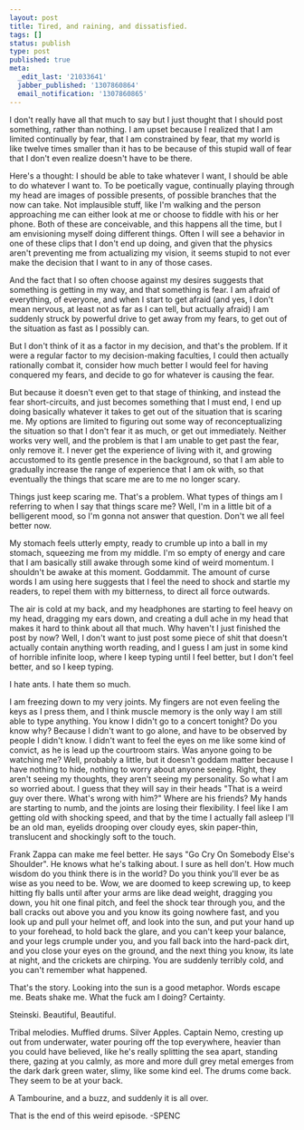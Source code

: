 ```yaml
---
layout: post
title: Tired, and raining, and dissatisfied.
tags: []
status: publish
type: post
published: true
meta:
  _edit_last: '21033641'
  jabber_published: '1307860864'
  email_notification: '1307860865'
---
```

I don't really have all that much to say but I just thought that I should post something, rather than nothing. I am upset because I realized that I am limited continually by fear, that I am constrained by fear, that my world is like twelve times smaller than it has to be because of this stupid wall of fear that I don't even realize doesn't have to be there. 

Here's a thought: I should be able to take whatever I want, I should be able to do whatever I want to. To be poetically vague, continually playing through my head are images of possible presents, of possible branches that the now can take. Not implausible stuff, like I'm walking and the person approaching me can either look at me or choose to fiddle with his or her phone. Both of these are conceivable, and this happens all the time, but I am envisioning myself doing different things. Often I will see a behavior in one of these clips that I don't end up doing, and given that the physics aren't preventing me from actualizing my vision, it seems stupid to not ever make the decision that I want to in any of those cases. 

And the fact that I so often choose against my desires suggests that something is getting in my way, and that something is fear. I am afraid of everything, of everyone, and when I start to get afraid (and yes, I don't mean nervous, at least not as far as I can tell, but actually afraid) I am suddenly struck by powerful drive to get away from my fears, to get out of the situation as fast as I possibly can.

But I don't think of it as a factor in my decision, and that's the problem. If it were a regular factor to my decision-making faculties, I could then actually rationally combat it, consider how much better I would feel for having conquered my fears, and decide to go for whatever is causing the fear.

But because it doesn't even get to that stage of thinking, and instead the fear short-circuits, and just becomes something that I must end, I end up doing basically whatever it takes to get out of the situation that is scaring me. My options are limited to figuring out some way of reconceptualizing the situation so that I don't fear it as much, or get out immediately. Neither works very well, and the problem is that I am unable to get past the fear, only remove it. I never get the experience of living with it, and growing accustomed to its gentle presence in the background, so that I am able to gradually increase the range of experience that I am ok with, so that eventually the things that scare me are to me no longer scary.

Things just keep scaring me. That's a problem. What types of things am I referring to when I say that things scare me? Well, I'm in a little bit of a belligerent mood, so I'm gonna not answer that question. Don't we all feel better now.

My stomach feels utterly empty, ready to crumble up into a ball in my stomach, squeezing me from my middle. I'm so empty of energy and care that I am basically still awake through some kind of weird momentum. I shouldn't be awake at this moment. Goddammit. The amount of curse words I am using here suggests that I feel the need to shock and startle my readers, to repel them with my bitterness, to direct all force outwards. 

The air is cold at my back, and my headphones are starting to feel heavy on my head, dragging my ears down, and creating a dull ache in my head that makes it hard to think about all that much. Why haven't I just finished the post by now? Well, I don't want to just post some piece of shit that doesn't actually contain anything worth reading, and I guess I am just in some kind of horrible infinite loop, where I keep typing until I feel better, but I don't feel better, and so I keep typing.

I hate ants. I hate them so much. 

I am freezing down to my very joints. My fingers are not even feeling the keys as I press them, and I think muscle memory is the only way I am still able to type anything. You know I didn't go to a concert tonight? Do you know why? Because I didn't want to go alone, and have to be observed by people I didn't know. I didn't want to feel the eyes on me like some kind of convict, as he is lead up the courtroom stairs. Was anyone going to be watching me? Well, probably a little, but it doesn't goddam matter because I have nothing to hide, nothing to worry about anyone seeing. Right, they aren't seeing my thoughts, they aren't seeing my personality. So what I am so worried about. I guess that they will say in their heads "That is a weird guy over there. What's wrong with him?" Where are his friends? My hands are starting to numb, and the joints are losing their flexibility. I feel like I am getting old with shocking speed, and that by the time I actually fall asleep I'll be an old man, eyelids drooping over cloudy eyes, skin paper-thin, translucent and shockingly soft to the touch.

Frank Zappa can make me feel better. He says "Go Cry On Somebody Else's Shoulder". He knows what he's talking about. I sure as hell don't. How much wisdom do you think there is in the world? Do you think you'll ever be as wise as you need to be. Wow, we are doomed to keep screwing up, to keep hitting fly balls until after your arms are like dead weight, dragging you down, you hit one final pitch, and feel the shock tear through you, and the ball cracks out above you and you know its going nowhere fast, and you look up and pull your helmet off, and look into the sun, and put your hand up to your forehead, to hold back the glare, and you can't keep your balance, and your legs crumple under you, and you fall back into the hard-pack dirt, and you close your eyes on the ground, and the next thing you know, its late at night, and the crickets are chirping. You are suddenly terribly cold, and you can't remember what happened. 

That's the story. Looking into the sun is a good metaphor. Words escape me. Beats shake me. What the fuck am I doing? Certainty. 

Steinski. Beautiful, Beautiful. 

Tribal melodies. Muffled drums. Silver Apples. Captain Nemo, cresting up out from underwater, water pouring off the top everywhere, heavier than you could have believed, like he's really splitting the sea apart, standing there, gazing at you calmly, as more and more dull grey metal emerges from the dark dark green water, slimy, like some kind eel. The drums come back. They seem to be at your back. 

A Tambourine, and a buzz, and suddenly it is all over. 

That is the end of this weird episode.
-SPENC
